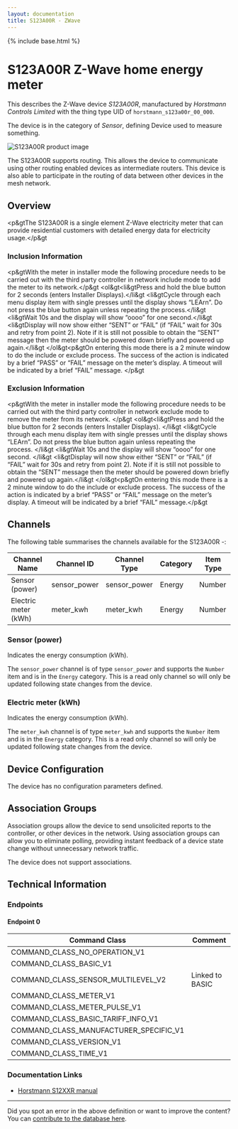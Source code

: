 ```yaml
---
layout: documentation
title: S123A00R - ZWave
---
```


{% include base.html %}

# S123A00R Z-Wave home energy meter
This describes the Z-Wave device *S123A00R*, manufactured by *Horstmann Controls Limited* with the thing type UID of ```horstmann_s123a00r_00_000```.

The device is in the category of *Sensor*, defining Device used to measure something.

![S123A00R product image](https://opensmarthouse.org/zwavedatabase/1013/image/)


The S123A00R supports routing. This allows the device to communicate using other routing enabled devices as intermediate routers.  This device is also able to participate in the routing of data between other devices in the mesh network.

## Overview

<p&gtThe S123A00R is a single element Z-Wave electricity meter that can provide residential customers with detailed energy data for electricity usage.</p&gt

### Inclusion Information

<p&gtWith the meter in installer mode the following procedure needs to be carried out with the third party controller in network include mode to add the meter to its network.</p&gt <ol&gt<li&gtPress and hold the blue button for 2 seconds (enters Installer Displays).</li&gt <li&gtCycle through each menu display item with single presses until the display shows “LEArn”. Do not press the blue button again unless repeating the process.</li&gt <li&gtWait 10s and the display will show “oooo” for one second.</li&gt <li&gtDisplay will now show either “SENT” or “FAIL” (if “FAIL” wait for 30s and retry from point 2). Note if it is still not possible to obtain the “SENT” message then the meter should be powered down briefly and powered up again.</li&gt </ol&gt<p&gtOn entering this mode there is a 2 minute window to do the include or exclude process. The success of the action is indicated by a brief “PASS” or “FAIL” message on the meter’s display. A timeout will be indicated by a brief “FAIL” message. </p&gt

### Exclusion Information

<p&gtWith the meter in installer mode the following procedure needs to be carried out with the third party controller in network exclude mode to remove the meter from its network. </p&gt <ol&gt<li&gtPress and hold the blue button for 2 seconds (enters Installer Displays). </li&gt <li&gtCycle through each menu display item with single presses until the display shows “LEArn”. Do not press the blue button again unless repeating the process. </li&gt <li&gtWait 10s and the display will show “oooo” for one second. </li&gt <li&gtDisplay will now show either “SENT” or “FAIL” (if “FAIL” wait for 30s and retry from point 2). Note if it is still not possible to obtain the “SENT” message then the meter should be powered down briefly and powered up again.</li&gt </ol&gt<p&gtOn entering this mode there is a 2 minute window to do the include or exclude process. The success of the action is indicated by a brief “PASS” or “FAIL” message on the meter’s display. A timeout will be indicated by a brief “FAIL” message.</p&gt

## Channels

The following table summarises the channels available for the S123A00R -:

| Channel Name | Channel ID | Channel Type | Category | Item Type |
|--------------|------------|--------------|----------|-----------|
| Sensor (power) | sensor_power | sensor_power | Energy | Number | 
| Electric meter (kWh) | meter_kwh | meter_kwh | Energy | Number | 

### Sensor (power)
Indicates the energy consumption (kWh).

The ```sensor_power``` channel is of type ```sensor_power``` and supports the ```Number``` item and is in the ```Energy``` category. This is a read only channel so will only be updated following state changes from the device.

### Electric meter (kWh)
Indicates the energy consumption (kWh).

The ```meter_kwh``` channel is of type ```meter_kwh``` and supports the ```Number``` item and is in the ```Energy``` category. This is a read only channel so will only be updated following state changes from the device.



## Device Configuration

The device has no configuration parameters defined.

## Association Groups

Association groups allow the device to send unsolicited reports to the controller, or other devices in the network. Using association groups can allow you to eliminate polling, providing instant feedback of a device state change without unnecessary network traffic.

The device does not support associations.
## Technical Information

### Endpoints

#### Endpoint 0

| Command Class | Comment |
|---------------|---------|
| COMMAND_CLASS_NO_OPERATION_V1| |
| COMMAND_CLASS_BASIC_V1| |
| COMMAND_CLASS_SENSOR_MULTILEVEL_V2| Linked to BASIC|
| COMMAND_CLASS_METER_V1| |
| COMMAND_CLASS_METER_PULSE_V1| |
| COMMAND_CLASS_BASIC_TARIFF_INFO_V1| |
| COMMAND_CLASS_MANUFACTURER_SPECIFIC_V1| |
| COMMAND_CLASS_VERSION_V1| |
| COMMAND_CLASS_TIME_V1| |

### Documentation Links

* [Horstmann S12XXR manual](https://opensmarthouse.org/zwavedatabase/1013/secure-s1xxr-electricity-meter-manual-us.pdf)

---

Did you spot an error in the above definition or want to improve the content?
You can [contribute to the database here](https://opensmarthouse.org/zwavedatabase/1013).
